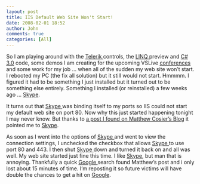 ```yaml
---
layout: post
title: IIS Default Web Site Won't Start!
date: 2008-02-01 18:52
author: John
comments: true
categories: [All]
---
```

<p>So&nbsp;I am playing around with the <a href="http://www.telerik.com/">Telerik </a>controls, the <a href="http://msdn.microsoft.com/netframework/future/linq/">LINQ </a>preview and <a href="http://msdn.microsoft.com/vcsharp/future/default.aspx">C# 3.0</a> code, some demos I am creating for the upcoming VSLive <a href="http://www.ftponline.com/conferences/vslive/">conferences </a>and some work for my job &hellip; when all of the sudden my web site won&rsquo;t start. I rebooted my PC (the fix all solution) but it still would not start. Hmmmm. I figured it had to be something I just installed but it turned out to be something else entirely. Something I installed (or reinstalled) a few weeks ago &hellip; <a href="http://www.skype.com/">Skype</a>. </p> <p>It turns out that <a href="http://www.skype.com/helloagain.html">Skype </a>was binding itself to my ports so IIS could not start my default web site on port 80. Now why this just started happening tonight I may never know. But thanks to <a href="http://mcosier.blogspot.com/2005/05/service-could-not-bind-instance-1.html">a post I found on Matthew Cosier&rsquo;s Blog</a> it pointed me to <a href="http://www.skype.com/helloagain.html">Skype</a>.</p> <p>As soon as I went into the options of <a href="http://www.skype.com/helloagain.html">Skype </a>and went to view the connection settings, I unchecked the checkbox that allows <a href="http://www.skype.com/helloagain.html">Skype </a>to use port 80 and 443. I then shut <a href="http://www.skype.com/helloagain.html">Skype </a>down and turned it back on and all was well. My web site started just fine this time. I like <a href="http://www.skype.com/helloagain.html">Skype</a>, but man that is annoying. Thankfully a quick <a href="http://www.google.com/">Google </a>search found Matthew&rsquo;s post and i only lost about 15 minutes of time. I&rsquo;m reposting it so future victims will have double the chances to get a hit on <a href="http://www.google.com/">Google</a>.</p>

